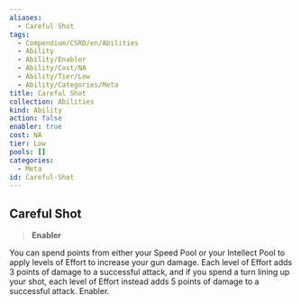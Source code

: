 ```yaml
---
aliases:
  - Careful Shot
tags:
  - Compendium/CSRD/en/Abilities
  - Ability
  - Ability/Enabler
  - Ability/Cost/NA
  - Ability/Tier/Low
  - Ability/Categories/Meta
title: Careful Shot
collection: Abilities
kind: Ability
action: false
enabler: true
cost: NA
tier: Low
pools: []
categories:
  - Meta
id: Careful-Shot
---
```

## Careful Shot    
>**Enabler**  
    
You can spend points from either your Speed Pool or your Intellect Pool to apply levels of Effort to increase your gun damage. Each level of Effort adds 3 points of damage to a successful attack, and if you spend a turn lining up your shot, each level of Effort instead adds 5 points of damage to a successful attack. Enabler.

